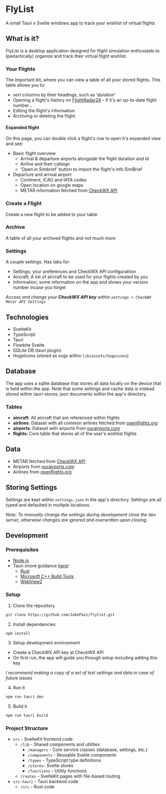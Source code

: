 # FlyList

A small Tauri x Svelte windows app to track your wishlist of virtual flights

## What is it?

FlyList is a desktop application designed for flight simulation enthusiasts to (pedantically) organize and track their virtual flight wishlist.

### Your Flights

The important bit, where you can view a table of all your stored flights. This table allows you to:

- sort columns by their headings, such as 'duration'
- Opening a flight's history on [FlightRadar24](https://www.flightradar24.com/) - if it's an up-to-date flight number...
- Editing the flight's information
- Archiving or deleting the flight

#### Expanded flight

On this page, you can double click a flight's row to open it's expanded view and see:

- Basic flight overview
  - Arrival & departure airports alongside the flight duration and id
  - Airline and their callsign
  - 'Open in Simbrief' button to import the flight's info SimBrief
- Departure and arrival airport
  - Continent, ICAO and IATA codes
  - Open location on google maps
  - METAR information fetched from [CheckWX API](https://www.checkwxapi.com/)

### Create a Flight

Create a new flight to be added to your table

### Archive

A table of all your archived flights and not much more

### Settings

A couple settings. Has tabs for:

- Settings; your preferences and CheckWX API configuratiion
- Aircraft; A list of aircraft to be used for your flights created by you
- Information; some information on the app and shows your version number incase you forget

_Access and change your **CheckWX API key** within `settings > CheckWX Metar API Settings`_

## Technologies

- SvelteKit
- TypeScript
- Tauri
- Flowbite Svelte
- SQLite DB (tauri plugin)
- HugeIcons (stored as svgs within `lib/assets/hugeicons`)

## Database

The app uses a sqlite database that stores all data locally on the device that is held within the app. Note that some settings and cache data is instead stored within tauri-stores; json documents within the app's directory.

### Tables

- **aircraft**: All aircraft that are referenced within flights
- **airlines**: Dataset with all common airlines fetched from [openflights.org](https://openflights.org/data.php#airline)
- **airports**: Dataset with airports from [ourairports.com](https://ourairports.com/data/)
- **flights**: Core table that stores all of the user's wishlist flights

## Data

- METAR fetched from [CheckWX API](https://www.checkwxapi.com/)
- Airports from [ourairports.com](https://ourairports.com/data/)
- Airlines from [openflights.org](https://openflights.org/data.php#airline)

## Storing Settings

Settings are kept within `settings.json` in the app's directory. Settings are all typed and defaulted in multiple locations.

_Note: To manually change the settings during development close the dev server, otherwise changes are ignored and overwritten upon closing._

## Development

### Prerequisites

- [Node.js](https://nodejs.org/)
- Tauri (more guidance [here](https://tauri.app/start/prerequisites/))
  - [Rust](https://www.rust-lang.org/tools/install)
  - [Microsoft C++ Build Tools](https://visualstudio.microsoft.com/visual-cpp-build-tools/)
  - [WebView2](https://developer.microsoft.com/en-us/microsoft-edge/webview2/?form=MA13LH#download-section)

### Setup

1. Clone the repository

```bash
git clone https://github.com/JakePazz/flylist.git
```

2. Install dependencies

```bash
npm install
```

3. Setup development environment

- Create a CheckWX API key at CheckWX API
- On first run, the app will guide you through setup including adding this key

_I recommend making a copy of a set of test settings and data in case of future issues_

4. Run it

```bash
npm run tauri dev
```

5. Build it

```bash
npm run tauri build
```

### Project Structure

- `src` - SvelteKit frontend code
  - `/lib` - Shared components and utilities
    - `/managers` - Core service classes (database, settings, etc.)
    - `/components` - Reusable Svelte components
    - `/types` - TypeScript type definitions
    - `/stores`- Svelte stores
    - `/functions` - Utility functions
  - `/routes` - SvelteKit pages with file-based routing
- `src-tauri` - Tauri backend code
  - `/src` - Rust code
